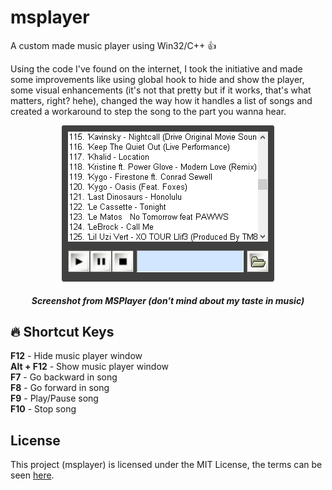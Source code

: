 # msplayer
A custom made music player using Win32/C++ :+1:

Using the code I've found on the internet, I took the initiative and made some improvements like using global hook to hide and show the player, some visual enhancements (it's not that pretty but if it works, that's what matters, right? hehe), changed the way how it handles a list of songs and created a workaround to step the song to the part you wanna hear.  

<p align="center" style="font-size:10px">
  <img src="music_player.png"><br>
    <h5 align="center">Screenshot from MSPlayer (don't mind about my taste in music)</h5>
</p>

## :fire: **Shortcut Keys**  

**F12** - Hide music player window  
**Alt + F12** - Show music player window  
**F7** - Go backward in song  
**F8** - Go forward in song  
**F9** - Play/Pause song  
**F10** - Stop song

## License

This project (msplayer) is licensed under the MIT License, the terms can be seen [here](https://github.com/v1nns/msplayer/blob/master/LICENSE).
